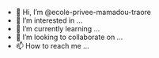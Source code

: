 - 👋 Hi, I’m @ecole-privee-mamadou-traore
- 👀 I’m interested in ...
- 🌱 I’m currently learning ...
- 💞️ I’m looking to collaborate on ...
- 📫 How to reach me ...

<!---
ecole-privee-mamadou-traore/ecole-privee-mamadou-traore is a ✨ special ✨ repository because its `README.md` (this file) appears on your GitHub profile.
You can click the Preview link to take a look at your changes.
--->

